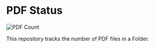 # PDF Status

![PDF Count](https://img.shields.io/endpoint?url=https://raw.githubusercontent.com/Midhun-Kanadan/pdf_status/main/pdf_status.json&cacheSeconds=10)

This repository tracks the number of PDF files in a Folder.
